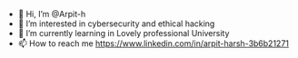 - 👋 Hi, I’m @Arpit-h
- 👀 I’m interested in cybersecurity and ethical hacking 
- 🌱 I’m currently learning in Lovely professional University 
- 📫 How to reach me 
https://www.linkedin.com/in/arpit-harsh-3b6b21271
<!---
Arpit-h/Arpit-h is a ✨ special ✨ repository because its `README.md` (this file) appears on your GitHub profile.
You can click the Preview link to take a look at your changes.
--->
